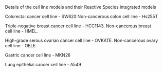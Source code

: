 Details of the cell line models and their Reactive Species integrated models

Colorectal cancer cell line - SW620
Non-cancerous colon cell line - Hs255T

Triple-negative breast cancer cell line - HCC1143.
Non-cancerous breast cell line - HMEL.

High-grade serous ovarian cancer cell line - OVKATE.
Non-cancerous ovary cell line - OELE.

Gastric cancer cell line - MKN28

Lung epithelial cancer cell line - A549

